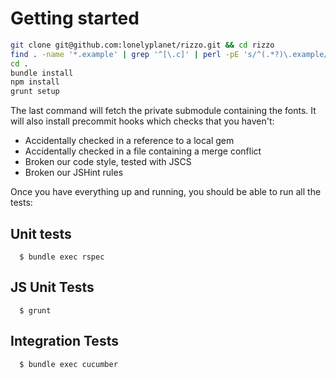 # Getting started

```bash
git clone git@github.com:lonelyplanet/rizzo.git && cd rizzo
find . -name '*.example' | grep '^[\.c]' | perl -pE 's/^(.*?)\.example/$1/' | xargs -IFILE cp -v FILE.example FILE
cd .
bundle install
npm install
grunt setup
```

The last command will fetch the private submodule containing the fonts. It will also install precommit hooks which checks that you haven't:

- Accidentally checked in a reference to a local gem
- Accidentally checked in a file containing a merge conflict
- Broken our code style, tested with JSCS
- Broken our JSHint rules

Once you have everything up and running, you should be able to run all the tests:

## Unit tests

````
  $ bundle exec rspec
````

## JS Unit Tests

````
  $ grunt
````

## Integration Tests

````
  $ bundle exec cucumber
````
